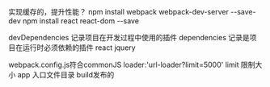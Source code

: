 实现缓存的，提升性能？
npm install webpack webpack-dev-server --save-dev
npm install react react-dom --save

devDependencies  记录项目在开发过程中使用的插件
dependencies   记录是项目在运行时必须依赖的插件  react jquery

webpack.config.js符合commonJS
loader:'url-loader?limit=5000' limit 限制大小
app 入口文件目录
build发布的



